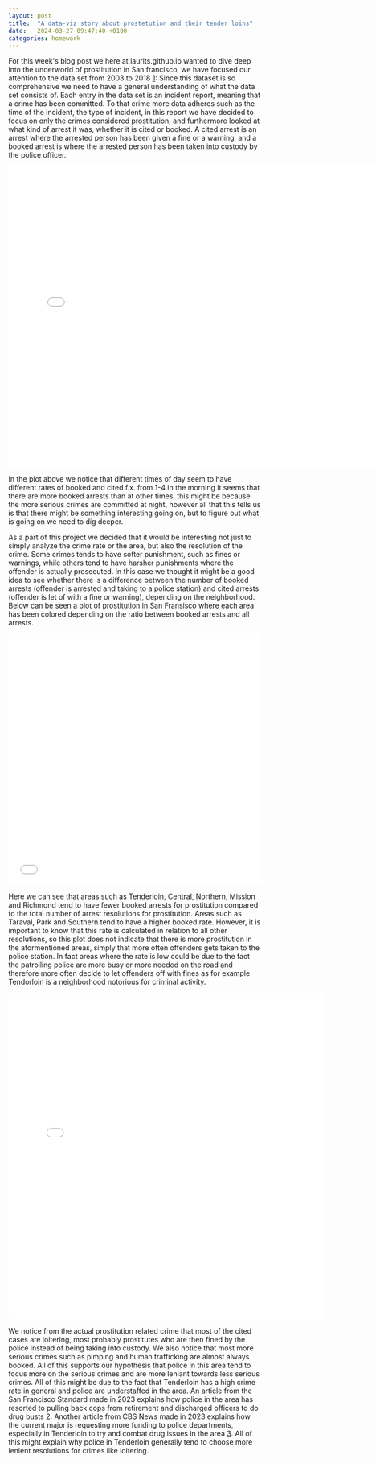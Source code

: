 ```yaml
---
layout: post
title:  "A data-viz story about prostetution and their tender loins"
date:   2024-03-27 09:47:40 +0100
categories: homework
---
```


For this week's blog post we here at iaurits.github.io wanted to dive deep into the underworld of prostitution in San francisco, we have focused our attention to the data set from 2003 to 2018 [1]: Since this dataset is so comprehensive we need to have a general understanding of what the data set consists of. 
Each entry in the data set is an incident report, meaning that a crime has been committed. To that crime more data adheres such as the time of the incident, the type of incident, in this report we have decided to focus on only the crimes considered prostitution, and furthermore looked at what kind of arrest it was, whether it is cited or booked. A cited arrest is an arrest where the arrested person has been given a fine or a warning, and a booked arrest is where the arrested person has been taken into custody by the police officer.


<iframe src="/figures/barplot.html"
    sandbox="allow-same-origin allow-scripts"
    width="150%"
    height="600"
    scrolling="no"
    seamless="seamless"
    frameborder="0">
</iframe>


In the plot above we notice that different times of day seem to have different rates of booked and cited f.x. from 1-4 in the morning it seems that there are more booked arrests than at other times, this might be because the more serious crimes are committed at night, however all that this tells us is that there might be something interesting going on, but to figure out what is going on we need to dig deeper.


As a part of this project we decided that it would be interesting not just to simply analyze the crime rate or the area, but also the resolution of the crime. Some crimes tends to have softer punishment, such as fines or warnings, while others tend to have harsher punishments where the offender is actually prosecuted. In this case we thought it might be a good idea to see whether there is a difference between the number of booked arrests (offender is arrested and taking to a police station) and cited arrests (offender is let of with a fine or warning), depending on the neighborhood. Below can be seen a plot of prostitution in San Fransisco where each area has been colored depending on the ratio between booked arrests and all arrests.


<iframe src="/figures/map.html"
    sandbox="allow-same-origin allow-scripts"
    width="100%"
    height="500"
    scrolling="no"
    seamless="seamless"
    frameborder="0">
</iframe>


Here we can see that areas such as Tenderloin, Central, Northern, Mission and Richmond tend to have fewer booked arrests for prostitution compared to the total number of arrest resolutions for prostitution. Areas such as Taraval, Park and Southern tend to have a higher booked rate. However, it is important to know that this rate is calculated in relation to all other resolutions, so this plot does not indicate that there is more prostitution in the aformentioned areas, simply that more often offenders gets taken to the police station. In fact areas where the rate is low could be due to the fact the patrolling police are more busy or more needed on the road and therefore more often decide to let offenders off with fines as for example Tendorloin is a neighborhood notorious for criminal activity.

<iframe src="/figures/prostitution_tenderloin.html"
    sandbox="allow-same-origin allow-scripts"
    width="125%"
    height="650"
    scrolling="no"
    seamless="seamless"
    frameborder="0">
</iframe>



We notice from the actual prostitution related crime that most of the cited cases are loitering, most probably prostitutes who are then fined by the police instead of being taking into custody. We also notice that most more serious crimes such as pimping and human trafficking are almost always booked. All of this supports our hypothesis that police in this area tend to focus more on the serious crimes and are more leniant towards less serious crimes. All of this might be due to the fact that Tenderloin has a high crime rate in general and police are understaffed in the area. An article from the San Francisco Standard made in 2023 explains how police in the area has resorted to pulling back cops from retirement and discharged officers to do drug busts [2]. Another article from CBS News made in 2023 explains how the current major is requesting more funding to police departments, especially in Tenderloin to try and combat drug issues in the area [3]. All of this might explain why police in Tenderloin generally tend to choose more lenient resolutions for crimes like loitering.

[1]: https://data.sfgov.org/browse?category=Public+Safety
[2]:https://sfstandard.com/2023/02/28/tenderloin-crackdown-brings-back-troubled-cops-dubious-covert-tactics/
[3]:https://www.cbsnews.com/sanfrancisco/news/san-francisco-crime-tenderloin-drugs/